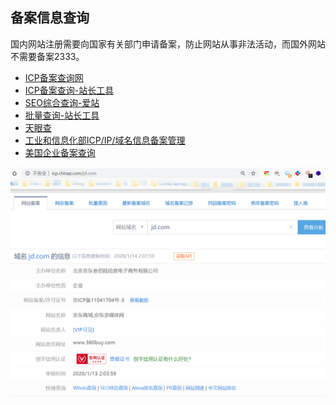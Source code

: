 ## 备案信息查询

国内网站注册需要向国家有关部门申请备案，防止网站从事非法活动，而国外网站不需要备案2333。

- [ICP备案查询网](http://www.chaicp.com/)
- [ICP备案查询-站长工具](http://icp.chinaz.com/)
- [SEO综合查询-爱站](https://www.aizhan.com/seo/)
- [批量查询-站长工具](http://icp.chinaz.com/searchs)
- [天眼查](https://beian.tianyancha.com/)
- [工业和信息化部ICP/IP/域名信息备案管理](https://beian.miit.gov.cn/)
- [美国企业备案查询](https://www.sec.gov/edgar/searchedgar/companysearch.html)

![](beian_info/1594459-20200119141328662-1538613661.png)